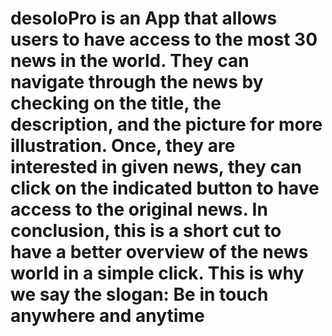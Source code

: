 # desoloPro is an App that allows users to have access to the most 30 news in the world. They can navigate through the news by checking on the title, the description, and the picture for more illustration. Once, they are interested in given news, they can click on the indicated button to have access to the original news. In conclusion, this is a short cut to have a better overview of the news world in a simple click. This is why we say the slogan: Be in touch anywhere and anytime
